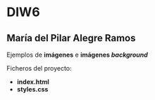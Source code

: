 # DIW6

## María del Pilar Alegre Ramos

Ejemplos de **imágenes** e **imágenes *background***

Ficheros del proyecto:

- **index.html**
- **styles.css**
